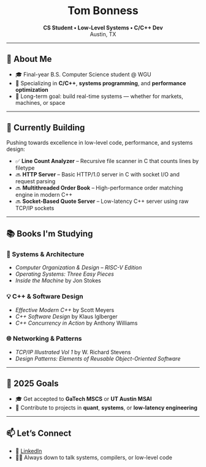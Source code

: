 <h1 align="center">Tom Bonness</h1>
<p align="center">
  <strong>CS Student • Low-Level Systems • C/C++ Dev</strong><br>
  Austin, TX
</p>

---

## 🔧 About Me

- 🎓 Final-year B.S. Computer Science student @ WGU  
- 🧠 Specializing in **C/C++**, **systems programming**, and **performance optimization**
- 🌌 Long-term goal: build real-time systems — whether for markets, machines, or space

---

## 🧪 Currently Building

Pushing towards excellence in low-level code, performance, and systems design:

- ✅ **Line Count Analyzer** – Recursive file scanner in C that counts lines by filetype
- 🔜 **HTTP Server** – Basic HTTP/1.0 server in C with socket I/O and request parsing
- 🔜 **Multithreaded Order Book** – High-performance order matching engine in modern C++
- 🔜 **Socket-Based Quote Server** – Low-latency C++ server using raw TCP/IP sockets

---

## 📚 Books I'm Studying

### 🧠 Systems & Architecture
- *Computer Organization & Design – RISC-V Edition*  
- *Operating Systems: Three Easy Pieces*  
- *Inside the Machine* by Jon Stokes  

### 💡 C++ & Software Design
- *Effective Modern C++* by Scott Meyers  
- *C++ Software Design* by Klaus Iglberger  
- *C++ Concurrency in Action* by Anthony Williams  

### 🌐 Networking & Patterns
- *TCP/IP Illustrated Vol 1* by W. Richard Stevens  
- *Design Patterns: Elements of Reusable Object-Oriented Software*  

---

## 🎯 2025 Goals

- 🎓 Get accepted to **GaTech MSCS** or **UT Austin MSAI**
- 🚀 Contribute to projects in **quant**, **systems**, or **low-latency engineering**

---

## 📫 Let’s Connect

- 💬 [LinkedIn](https://www.linkedin.com/in/Bonness)
- 👨‍💻 Always down to talk systems, compilers, or low-level code
